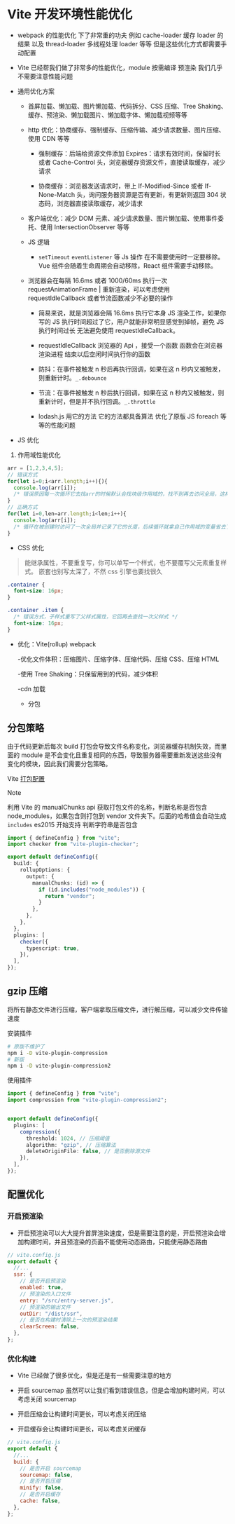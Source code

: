 # Vite 开发环境性能优化

- webpack 的性能优化 下了非常重的功夫 例如 cache-loader 缓存 loader 的结果 以及 thread-loader 多线程处理 loader 等等 但是这些优化方式都需要手动配置

- Vite 已经帮我们做了非常多的性能优化，module 按需编译 预渲染 我们几乎不需要注意性能问题

- 通用优化方案

  - 首屏加载、懒加载、图片懒加载、代码拆分、CSS 压缩、Tree Shaking、缓存、预渲染、懒加载图片、懒加载字体、懒加载视频等等

  - http 优化：协商缓存、强制缓存、压缩传输、减少请求数量、图片压缩、使用 CDN 等等

    - 强制缓存：后端给资源文件添加 Expires：请求有效时间，保留时长 或者 Cache-Control 头，浏览器缓存资源文件，直接读取缓存，减少请求

    - 协商缓存：浏览器发送请求时，带上 If-Modified-Since 或者 If-None-Match 头，询问服务器资源是否有更新，有更新则返回 304 状态码，浏览器直接读取缓存，减少请求

  - 客户端优化：减少 DOM 元素、减少请求数量、图片懒加载、使用事件委托、使用 IntersectionObserver 等等

  - JS 逻辑

    - `setTimeout` `eventListener` 等 Js 操作 在不需要使用时一定要移除。 Vue 组件会随着生命周期会自动移除，React 组件需要手动移除。

  - 浏览器会在每隔 16.6ms 或者 1000/60ms 执行一次 requestAnimationFrame | 重新渲染，可以考虑使用 requestIdleCallback 或者节流函数减少不必要的操作

    - 简易来说，就是浏览器会隔 16.6ms 执行它本身 JS 渲染工作，如果你写的 JS 执行时间超过了它，用户就能非常明显感觉到掉帧，避免 JS 执行时间过长 无法避免使用 requestIdleCallback。

    - requestIdleCallback 浏览器的 Api ，接受一个函数 函数会在浏览器渲染进程 结束以后空闲时间执行你的函数
    - 防抖：在事件被触发 n 秒后再执行回调，如果在这 n 秒内又被触发，则重新计时。`_.debounce`
    - 节流：在事件被触发 n 秒后执行回调，如果在这 n 秒内又被触发，则重新计时，但是并不执行回调。`_.throttle`
    - lodash.js 用它的方法 它的方法都具备算法 优化了原版 JS foreach 等等的性能问题

- JS 优化

1. 作用域性能优化

```javascript
arr = [1,2,3,4,5];
// 错误方式
for(let i=0;i<arr.length;i++){){
  console.log(arr[i]);
  /* 错误原因每一次循环它去找arr的时候默认会找块级作用域的，找不到再去访问全局，这样写它每次都会去访问全局，导致性能下降 */
}
// 正确方式
for(let i=0,len=arr.length;i<len;i++){
  console.log(arr[i]);
  /* 循环在被创建时访问了一次全局并记录了它的长度，后续循环就拿自己作用域的变量省去了拿全局作用域的操作，提升了性能 */
}
```

- CSS 优化

> 能继承属性，不要重复写，你可以单写一个样式，也不要覆写父元素重复样式。
> 嵌套也别写太深了，不然 css 引擎也要找很久

```css
.container {
  font-size: 16px;
}

.container .item {
  /* 错误方式，子样式重写了父样式属性，它回再去查找一次父样式 */
  font-size: 16px;
}
```

- 优化：Vite(rollup) webpack

  -优化文件体积：压缩图片、压缩字体、压缩代码、压缩 CSS、压缩 HTML

  -使用 Tree Shaking：只保留用到的代码，减少体积

  -cdn 加载

  - 分包

## 分包策略

由于代码更新后每次 build 打包会导致文件名称变化，浏览器缓存机制失效，而里面的 module 是不会变化且重复相同的东西，导致服务器需要重新发送这些没有变化的模块，因此我们需要分包策略。

Vite [打包配置](https://vitejs.dev/config/#build-rollupoptions)

> [!NOTE]
> 利用 Vite 的 manualChunks api 获取打包文件的名称，判断名称是否包含 node_modules，如果包含则打包到 vendor 文件夹下。后面的哈希值会自动生成 `includes` es2015 开始支持 判断字符串是否包含

```typescript
import { defineConfig } from "vite";
import checker from "vite-plugin-checker";

export default defineConfig({
  build: {
    rollupOptions: {
      output: {
        manualChunks: (id) => {
          if (id.includes("node_modules")) {
            return "vendor";
          }
        },
      },
    },
  },
  plugins: [
    checker({
      typescript: true,
    }),
  ],
});
```

## gzip 压缩

将所有静态文件进行压缩，客户端拿取压缩文件，进行解压缩，可以减少文件传输速度

安装插件

```bash
# 原版不维护了
npm i -D vite-plugin-compression
# 新版
npm i -D vite-plugin-compression2
```

使用插件

```typescript
import { defineConfig } from "vite";
import compression from "vite-plugin-compression2";


export default defineConfig({
  plugins: [
    compression({
      threshold: 1024, // 压缩阈值
      algorithm: "gzip", // 压缩算法
      deleteOriginFile: false, // 是否删除源文件
    }),
  ],
});
```

## 配置优化

### 开启预渲染

- 开启预渲染可以大大提升首屏渲染速度，但是需要注意的是，开启预渲染会增加构建时间，并且预渲染的页面不能使用动态路由，只能使用静态路由

```js
// vite.config.js
export default {
  //...
  ssr: {
    // 是否开启预渲染
    enabled: true,
    // 预渲染的入口文件
    entry: "/src/entry-server.js",
    // 预渲染的输出文件
    outDir: "/dist/ssr",
    // 是否在构建时清除上一次的预渲染结果
    clearScreen: false,
  },
};
````

### 优化构建

- Vite 已经做了很多优化，但是还是有一些需要注意的地方

- 开启 sourcemap 虽然可以让我们看到错误信息，但是会增加构建时间，可以考虑关闭 sourcemap

- 开启压缩会让构建时间更长，可以考虑关闭压缩

- 开启缓存会让构建时间更长，可以考虑关闭缓存

```js
// vite.config.js
export default {
  //...
  build: {
    // 是否开启 sourcemap
    sourcemap: false,
    // 是否开启压缩
    minify: false,
    // 是否开启缓存
    cache: false,
  },
};
```
